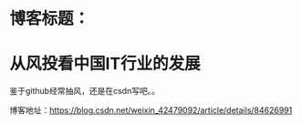 # 博客标题：

# 从风投看中国IT行业的发展

鉴于github经常抽风，还是在csdn写吧。。

博客地址：https://blog.csdn.net/weixin_42479092/article/details/84626991

